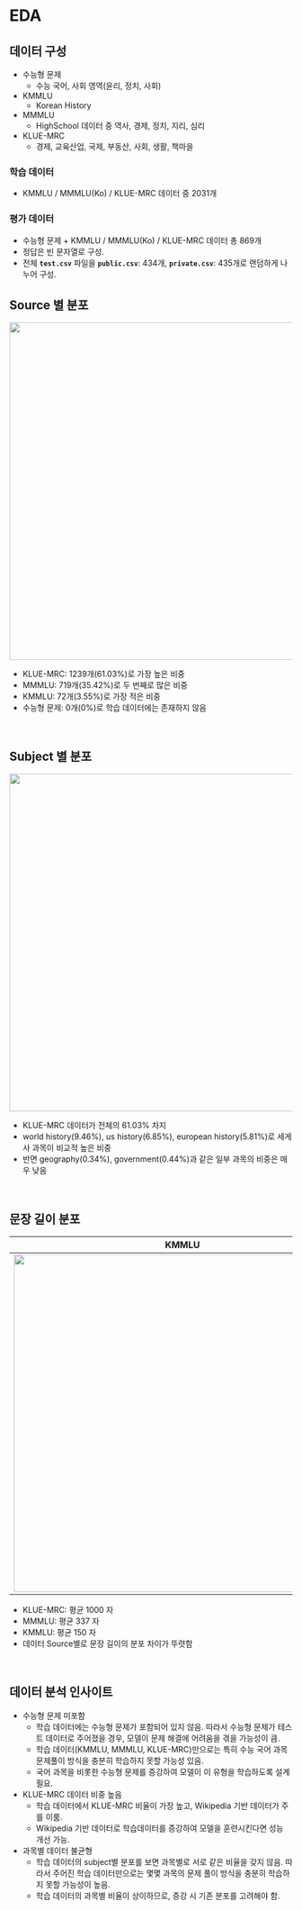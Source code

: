 # EDA

## 데이터 구성
- 수능형 문제
    - 수능 국어, 사회 영역(윤리, 정치, 사회)
- KMMLU
    - Korean History
- MMMLU
    - HighSchool 데이터 중 역사, 경제, 정치, 지리, 심리
- KLUE-MRC
    - 경제, 교육산업, 국제, 부동산, 사회, 생활, 책마을
### **학습 데이터**
- KMMLU / MMMLU(Ko) / KLUE-MRC 데이터 중 2031개
### **평가 데이터**
- 수능형 문제 + KMMLU / MMMLU(Ko) / KLUE-MRC 데이터 총 869개
- 정답은 빈 문자열로 구성.
- 전체 **`test.csv`** 파일을 **`public.csv`**: 434개, **`private.csv`**: 435개로 랜덤하게 나누어 구성.

## Source 별 분포

<img src="https://github.com/user-attachments/assets/fd6fce6c-113e-4ca2-9427-5949dd461747" width="600" />

- KLUE-MRC: 1239개(61.03%)로 가장 높은 비중
- MMMLU: 719개(35.42%)로 두 번째로 많은 비중
- KMMLU: 72개(3.55%)로 가장 적은 비중
- 수능형 문제: 0개(0%)로 학습 데이터에는 존재하지 않음
<br>
      
## Subject 별 분포

<img src="https://github.com/user-attachments/assets/21e511ed-7033-4dc9-8e9a-f8e2f756f2db" width="600" />

- KLUE-MRC 데이터가 전체의 61.03% 차지
- world history(9.46%), us history(6.85%), european history(5.81%)로 세게사 과목이 비교적 높은 비중
- 반면 geography(0.34%), government(0.44%)과 같은 일부 과목의 비중은 매우 낮음
<br>
        
## 문장 길이 분포

| KMMLU | MMMLU | KLUE-MRC |
| --- | --- | --- |
| <img src="https://github.com/user-attachments/assets/a56c9e92-c8df-4b1b-a983-22c84dd620c8" width="600" /> | <img src="https://github.com/user-attachments/assets/0de39eb6-9ce3-4071-812f-245e9b49b905" width="600" /> | <img src="https://github.com/user-attachments/assets/a797e100-b84f-443c-991b-9c7b0244e867" width="600" /> |

- KLUE-MRC: 평균 1000 자
- MMMLU: 평균 337 자
- KMMLU: 평균 150 자
- 데이터 Source별로 문장 길이의 분포 차이가 뚜렷함
<br>

## 데이터 분석 인사이트
- 수능형 문제 미포함
  - 학습 데이터에는 수능형 문제가 포함되어 있지 않음. 따라서 수능형 문제가 테스트 데이터로 주어졌을 경우, 모델이 문제 해결에 어려움을 겪을 가능성이 큼.
  - 학습 데이터(KMMLU, MMMLU, KLUE-MRC)만으로는 특히 수능 국어 과목 문제풀이 방식을 충분히 학습하지 못할 가능성 있음.
  - 국어 과목을 비롯한 수능형 문제를 증강하여 모델이 이 유형을 학습하도록 설계 필요.
- KLUE-MRC 데이터 비중 높음
  - 학습 데이터에서 KLUE-MRC 비율이 가장 높고, Wikipedia 기반 데이터가 주를 이룸.
  - Wikipedia 기반 데이터로 학습데이터를 증강하여 모델을 훈련시킨다면 성능 개선 가능.
- 과목별 데이터 불균형
  - 학습 데이터의 subject별 분포를 보면 과목별로 서로 같은 비율을 갖지 않음. 따라서 주어진 학습 데이터만으로는 몇몇 과목의 문제 풀이 방식을 충분히 학습하지 못할 가능성이 높음.
  - 학습 데이터의 과목별 비율이 상이하므로, 증강 시 기존 분포를 고려해야 함.
